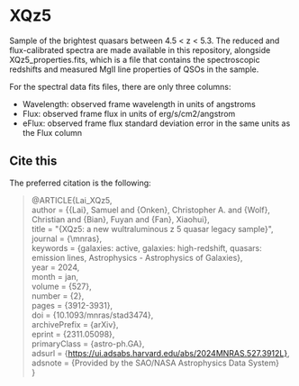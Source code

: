 # XQz5
 Sample of the brightest quasars between 4.5 < z < 5.3. The reduced and flux-calibrated spectra are 
 made available in this repository, alongside XQz5_properties.fits, which is a file that contains
 the spectroscopic redshifts and measured MgII line properties of QSOs in the sample.
 
 For the spectral data fits files, there are only three columns:

- Wavelength: observed frame wavelength in units of angstroms
- Flux: observed frame flux in units of erg/s/cm2/angstrom
- eFlux: observed frame flux standard deviation error in the same units as the Flux column 

## Cite this

The preferred citation is the following:

> @ARTICLE{Lai_XQz5, \
>        author = {{Lai}, Samuel and {Onken}, Christopher A. and {Wolf}, Christian and {Bian}, Fuyan and {Fan}, Xiaohui}, \
>         title = "{XQz5: a new wultraluminous z   5 quasar legacy sample}", \
>      journal = {\mnras}, \
>     keywords = {galaxies: active, galaxies: high-redshift, quasars: emission lines, Astrophysics - Astrophysics of Galaxies}, \
>         year = 2024, \
>        month = jan, \
>       volume = {527}, \
>       number = {2}, \
>        pages = {3912-3931}, \
>          doi = {10.1093/mnras/stad3474}, \
> archivePrefix = {arXiv}, \
>        eprint = {2311.05098}, \
> primaryClass = {astro-ph.GA}, \
>       adsurl = {https://ui.adsabs.harvard.edu/abs/2024MNRAS.527.3912L}, \
>      adsnote = {Provided by the SAO/NASA Astrophysics Data System} \
> }